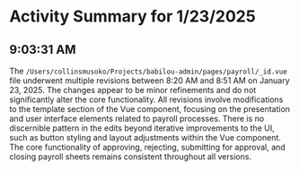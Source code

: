 # Activity Summary for 1/23/2025

## 9:03:31 AM
The `/Users/collinsmusoko/Projects/babilou-admin/pages/payroll/_id.vue` file underwent multiple revisions between 8:20 AM and 8:51 AM on January 23, 2025.  The changes appear to be minor refinements and do not significantly alter the core functionality.  All revisions involve modifications to the template section of the Vue component, focusing on the presentation and user interface elements related to payroll processes.  There is no discernible pattern in the edits beyond iterative improvements to the UI, such as button styling and layout adjustments within the Vue component.  The core functionality of approving, rejecting, submitting for approval, and closing payroll sheets remains consistent throughout all versions.
